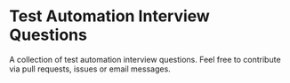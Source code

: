 Test Automation Interview Questions
====================================================

A collection of test automation interview questions. Feel free to contribute via pull requests, issues or email messages.